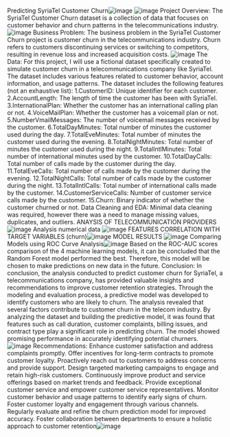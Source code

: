 Predicting SyriaTel Customer Churn![image](https://github.com/CliffShitote/dsc.-phase-3-project/assets/124627374/2dc22c2a-4921-4781-9e34-3d382655d007)
![image](https://github.com/CliffShitote/dsc.-phase-3-project/assets/124627374/a7794ee7-fa45-4948-b59b-10596201f2db)
Project Overview:
The SyriaTel Customer Churn dataset is a collection of data that focuses on customer behavior and churn patterns in the telecommunications industry. ![image](https://github.com/CliffShitote/dsc.-phase-3-project/assets/124627374/838f30fe-2ead-454a-bcfc-3d407078858b)
Business Problem: The business problem in the SyriaTel Customer Churn project is customer churn in the telecommunications industry. Churn refers to customers discontinuing services or switching to competitors, resulting in revenue loss and increased acquisition costs. ![image](https://github.com/CliffShitote/dsc.-phase-3-project/assets/124627374/8b7f3898-b13f-4070-9cbc-5d71e1e7545e)
The Data: For this project, I will use a fictional dataset specifically created to simulate customer churn in a telecommunications company like SyriaTel. The dataset includes various features related to customer behavior, account information, and usage patterns. The dataset includes the following features (not an exhaustive list):
1.CustomerID: Unique identifier for each customer.
2.AccountLength: The length of time the customer has been with SyriaTel.
3.InternationalPlan: Whether the customer has an international calling plan or not.
4.VoiceMailPlan: Whether the customer has a voicemail plan or not.
5.NumberVmailMessages: The number of voicemail messages received by the customer.
6.TotalDayMinutes: Total number of minutes the customer used during the day.
7.TotalEveMinutes: Total number of minutes the customer used during the evening.
8.TotalNightMinutes: Total number of minutes the customer used during the night.
9.TotalIntlMinutes: Total number of international minutes used by the customer.
10.TotalDayCalls: Total number of calls made by the customer during the day.
11.TotalEveCalls: Total number of calls made by the customer during the evening.
12.TotalNightCalls: Total number of calls made by the customer during the night.
13.TotalIntlCalls: Total number of international calls made by the customer.
14.CustomerServiceCalls: Number of customer service calls made by the customer.
15.Churn: Binary indicator of whether the customer churned or not.
Data Cleaning and EDA: Minimal data cleaning was required, however there was a need to manage missing values, duplicates, and outliers.
ANAYSIS OF TELECOMMUNICATION PROVIDERS ![image](https://github.com/CliffShitote/dsc.-phase-3-project/assets/124627374/71b57184-ca2b-44d7-b8ba-4448e1addc23)
Analysis numerical data  ![image](https://github.com/CliffShitote/dsc.-phase-3-project/assets/124627374/300f2e1b-a301-4ab6-a778-dc32da8d3533)
FEATURES CORRELATION WITH TARGET VARIABLES (churn)![image](https://github.com/CliffShitote/dsc.-phase-3-project/assets/124627374/2187a10d-ee78-4005-897c-c27d2347f1b0)
MODEL RESULTS ![image](https://github.com/CliffShitote/dsc.-phase-3-project/assets/124627374/f5e1d22a-b7ae-419f-a281-9064f0b3de69)
Comparing Models using ROC Curve Analysis![image](https://github.com/CliffShitote/dsc.-phase-3-project/assets/124627374/a337b78d-bfa5-4b74-8d73-4c3156ee5dad) Based on the ROC-AUC scores comparison of the 4 machine learning models, it can be concluded that the Random Forest model performed the best. Therefore, this model will be chosen to make predictions on new data in the future.
Conclusion: In conclusion, the analysis conducted to predict customer churn for SyriaTel, a telecommunications company, has provided valuable insights and recommendations to improve customer retention strategies. Through the modeling and evaluation process, a predictive model was developed to identify customers who are likely to churn. The analysis revealed that several factors contribute to customer churn in the telecom industry. By analyzing the dataset and building the predictive model, it was found that features such as call duration, customer complaints, billing issues, and contract type play a significant role in predicting churn. The model showed promising performance in accurately identifying potential churners.
![image](https://github.com/CliffShitote/dsc.-phase-3-project/assets/124627374/d2f3b9bf-800e-4e64-9f04-fc51defe3631)
Recommendations: Enhance customer satisfaction and address complaints promptly.
Offer incentives for long-term contracts to promote customer loyalty.
Proactively reach out to customers to address concerns and provide support.
Design targeted marketing campaigns to engage and retain high-risk customers.
Continuously improve product and service offerings based on market trends and feedback.
Provide exceptional customer service and empower customer service representatives.
Monitor customer behavior and usage patterns to identify early signs of churn.
Foster customer loyalty and engagement through various channels.
Regularly evaluate and refine the churn prediction model for improved accuracy.
Foster collaboration between departments to ensure a holistic approach to customer retention![image](https://github.com/CliffShitote/dsc.-phase-3-project/assets/124627374/b52412c9-e54a-4c46-bff5-c826490081ca)
